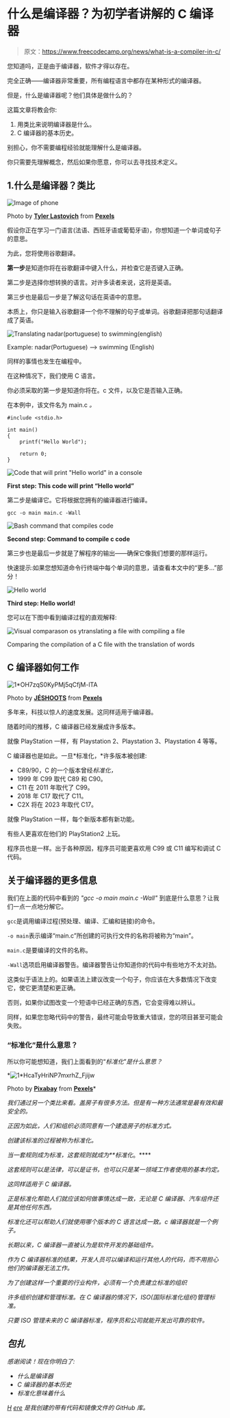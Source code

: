 # 什么是编译器？为初学者讲解的 C 编译器

> 原文：<https://www.freecodecamp.org/news/what-is-a-compiler-in-c/>

您知道吗，正是由于编译器，软件才得以存在。

完全正确——编译器非常重要，所有编程语言中都存在某种形式的编译器。

但是，什么是编译器呢？他们具体是做什么的？

这篇文章将教会你:

1.  用类比来说明编译器是什么。
2.  C 编译器的基本历史。

别担心，你不需要编程经验就能理解什么是编译器。

你只需要先理解概念，然后如果你愿意，你可以去寻找技术定义。

## 1.什么是编译器？类比

![Image of phone](img/7a3d473add05739a356281e8bebd54dc.png)

Photo by [**Tyler Lastovich**](https://www.pexels.com/@lastly?utm_content=attributionCopyText&utm_medium=referral&utm_source=pexels) from [**Pexels**](https://www.pexels.com/photo/black-iphone-7-on-brown-table-699122/?utm_content=attributionCopyText&utm_medium=referral&utm_source=pexels)

假设你正在学习一门语言(法语、西班牙语或葡萄牙语)，你想知道一个单词或句子的意思。

为此，您将使用谷歌翻译。

**第一步**是知道你将在谷歌翻译中键入什么，并检查它是否键入正确。

第二步是选择你想转换的语言。对许多读者来说，这将是英语。

第三步也是最后一步是了解这句话在英语中的意思。

本质上，你只是输入谷歌翻译一个你不理解的句子或单词。谷歌翻译把那句话翻译成了英语。

![Translating nadar(portuguese) to swimming(english) ](img/b65c4f2f3284df7bcdd1605c0f211c01.png)

Example: nadar(Portuguese) –> swimming (English)

同样的事情也发生在编程中。

在这种情况下，我们使用 C 语言。

你必须采取的第一步是知道你将在。c 文件，以及它是否输入正确。

在本例中，该文件名为 main.c *。*

```
#include <stdio.h>

int main()
{
	printf("Hello World");

    return 0;
}
```

![Code that will print "Hello world" in a console](img/a8e19ceda38093bb55fdeb3f207eead3.png)

**First step: This code will print “Hello world”**

第二步是编译它。它将根据您拥有的编译器进行编译。

```
gcc -o main main.c -Wall
```

![Bash command that compiles code](img/7603373d5baa0b1639f60d389dfa45f6.png)

**Second step: Command to compile c code**

第三步也是最后一步就是了解程序的输出——确保它像我们想要的那样运行。

快速提示:如果您想知道命令行终端中每个单词的意思，请查看本文中的“更多…”部分！

![Hello world](img/142caae0a57caa15d33d66899bba57c0.png)

**Third step: Hello world!**

您可以在下图中看到编译过程的直观解释:

![Visual comparason os ytranslating a file with compiling a file](img/16889ae3af3b2e10f6a1a2f430021850.png)

Comparing the compilation of a C file with the translation of words

## C 编译器如何工作

![1*OH7zqS0KyPMj5qCfjM-lTA](img/518fdaf58f32b5f5781708681b540b63.png)

Photo by [**JÉSHOOTS**](https://www.pexels.com/@jeshoots?utm_content=attributionCopyText&utm_medium=referral&utm_source=pexels) from [**Pexels**](https://www.pexels.com/photo/person-holding-sony-ps4-dualshock-4-21067/?utm_content=attributionCopyText&utm_medium=referral&utm_source=pexels)

多年来，科技以惊人的速度发展。这同样适用于编译器。

随着时间的推移，C 编译器已经发展成许多版本。

就像 PlayStation 一样，有 Playstation 2、Playstation 3、Playstation 4 等等。

C 编译器也是如此。一旦*标准化，*许多版本被创建:

*   C89/90，C 的一个版本曾经*标准化，*
*   1999 年 C99 取代 C89 和 C90。
*   C11 在 2011 年取代了 C99。
*   2018 年 C17 取代了 C11。
*   C2X 将在 2023 年取代 C17。

就像 PlayStation 一样，每个新版本都有新功能。

有些人更喜欢在他们的 PlayStation2 上玩。

程序员也是一样。出于各种原因，程序员可能更喜欢用 C99 或 C11 编写和调试 C 代码。

## 关于编译器的更多信息

我们在上面的代码中看到的 *"gcc -o main main.c -Wall"* 到底是什么意思？让我们一点一点地分解它。

`gcc`是调用编译过程(预处理、编译、汇编和链接)的命令。

`-o main`表示编译“main.c”所创建的可执行文件的名称将被称为“main”。

`main.c`是要编译的文件的名称。

`-Wall`选项启用编译器警告。编译器警告让你知道你的代码中有些地方不太对劲。

这类似于语法上的。如果语法上建议改变一个句子，你应该在大多数情况下改变它，使它更清楚和更正确。

否则，如果你试图改变一个短语中已经正确的东西，它会变得难以辨认。

同样，如果您忽略代码中的警告，最终可能会导致重大错误，您的项目甚至可能会失败。

### “标准化”是什么意思？

所以你可能想知道，我们上面看到的“*标准化*”*是什么意思？*

*![1*HcaTyHriNP7mxrhZ_Fjijw](img/ff395ea38339f9bdfd66a7b1d29d17ac.png)

Photo by [**Pixabay**](https://www.pexels.com/@pixabay?utm_content=attributionCopyText&utm_medium=referral&utm_source=pexels) from [**Pexels**](https://www.pexels.com/photo/architecture-building-construction-daylight-534220/?utm_content=attributionCopyText&utm_medium=referral&utm_source=pexels)* 

*我们通过另一个类比来看。盖房子有很多方法。但是有一种方法通常是最有效和最安全的。*

*正因为如此，人们和组织必须同意有一个建造房子的标准方式。*

*创建该标准的过程被称为标准化。*

*当一套规则成为标准，这套规则就成为**标准化*。****

*这套规则可以是法律，可以是证书，也可以只是某一领域工作者使用的基本约定。*

*这同样适用于 C 编译器。*

*正是标准化帮助人们就应该如何做事情达成一致，无论是 C 编译器、汽车组件还是其他任何东西。*

*标准化还可以帮助人们就使用哪个版本的 C 语言达成一致。c 编译器就是一个例子。*

*长期以来，C 编译器一直被认为是软件开发的基础组件。*

*作为 C 编译器标准的结果，开发人员可以编译和运行其他人的代码，而不用担心他们的编译器无法工作。*

*为了创建这样一个重要的行业构件，必须有一个负责建立标准的组织*

*许多组织创建和管理标准。在 C 编译器的情况下，ISO(国际标准化组织)管理标准。*

*只要 ISO 管理未来的 C 编译器标准，程序员和公司就能开发出可靠的软件。*

## *包扎*

*感谢阅读！现在你明白了:*

*   *什么是编译器*
*   *C 编译器的基本历史*
*   *标准化意味着什么*

*[H](https://github.com/tiagomonteiro0715/freecodecamp-my-articles-source-code) [ere](https://github.com/tiagomonteiro0715/freecodecamp-my-articles-source-code) 是我创建的带有代码和镜像文件的 GitHub 库。*